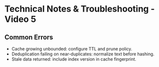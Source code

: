 # Technical Notes & Troubleshooting - Video 5

## Common Errors

- Cache growing unbounded: configure TTL and prune policy.
- Deduplication failing on near-duplicates: normalize text before hashing.
- Stale data returned: include index version in cache fingerprint.
